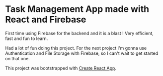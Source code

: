 # Task Management App made with React and Firebase

First time using Firebase for the backend and it is a blast ! Very efficient, fast and fun to learn.

Had a lot of fun doing this project.
For the next project I'm gonna use Authentication and File Storage with Firebase, so I can't wait to get started on that one.

This project was bootstrapped with [Create React App](https://github.com/facebook/create-react-app).


